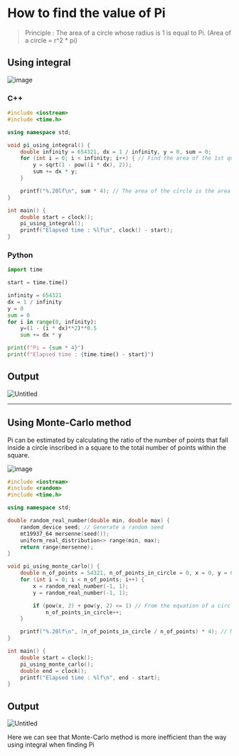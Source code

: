 # How to find the value of Pi
>Principle : The area of a circle whose radius is 1 is equal to Pi. (Area of a circle = r^2 * pi)

## Using integral

![image](https://user-images.githubusercontent.com/67142421/149086756-188a218e-90b2-4221-a46c-bdf6eceed801.png)

### C++
~~~c++
#include <iostream>
#include <time.h>

using namespace std;

void pi_using_integral() {
	double infinity = 654321, dx = 1 / infinity, y = 0, sum = 0;
	for (int i = 0; i < infinity; i++) { // Find the area of the 1st quadrant
		y = sqrt(1 - pow((i * dx), 2));
		sum += dx * y;
	}

	printf("%.20lf\n", sum * 4); // The area of the circle is the area of 1 quadrant times 4
}

int main() {
	double start = clock();
	pi_using_integral();
	printf("Elapsed time : %lf\n", clock() - start);
}
~~~

### Python
~~~python
import time

start = time.time()

infinity = 654321
dx = 1 / infinity
y = 0
sum = 0
for i in range(0, infinity):
    y=(1 - (i * dx)**2)**0.5
    sum += dx * y

print(f"Pi = {sum * 4}")
print(f"Elapsed time : {time.time() - start}")
~~~
## Output
![Untitled](https://user-images.githubusercontent.com/67142421/149087590-95170557-b07f-4e71-8c18-3549582e7030.png)

---
## Using Monte-Carlo method
Pi can be estimated by calculating the ratio of the number of points that fall inside a circle inscribed in a square to the total number of points within the square.<br>

![image](https://github.com/vacu9708/Algorithm/assets/67142421/e1239f01-d334-4cea-8a07-75d27d90d993)

~~~c++
#include <iostream>
#include <random>
#include <time.h>

using namespace std;

double random_real_number(double min, double max) {
	random_device seed; // Generate a random seed
	mt19937_64 mersenne(seed());
	uniform_real_distribution<> range(min, max);
	return range(mersenne);
}

void pi_using_monte_carlo() {
	double n_of_points = 54321, n_of_points_in_circle = 0, x = 0, y = 0;
	for (int i = 0; i < n_of_points; i++) {
		x = random_real_number(-1, 1);
		y = random_real_number(-1, 1);

		if (pow(x, 2) + pow(y, 2) <= 1) // From the equation of a circle
			n_of_points_in_circle++;
	}

	printf("%.20lf\n", (n_of_points_in_circle / n_of_points) * 4); // Multiply the ratio by the area of the circle(4)
}

int main() {
	double start = clock();
	pi_using_monte_carlo();
	double end = clock();
	printf("Elapsed time : %lf\n", end - start);
}
~~~
## Output
![Untitled](https://user-images.githubusercontent.com/67142421/149089208-e8d964c8-2e57-4e0e-9cab-a6155b45d721.png)

Here we can see that Monte-Carlo method is more inefficient than the way using integral when finding Pi
